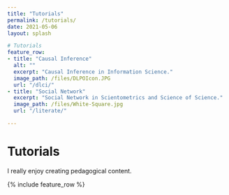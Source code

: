 ```yaml
---
title: "Tutorials"
permalink: /tutorials/
date: 2021-05-06
layout: splash

# Tutorials
feature_row:
- title: "Causal Inference"
  alt: ""
  excerpt: "Causal Inference in Information Science."
  image_path: /files/DLPOIcon.JPG
  url: "/dlci/"
- title: "Social Network"
  excerpt: "Social Network in Scientometrics and Science of Science."
  image_path: /files/White-Square.jpg
  url: "/literate/"

---
```

# Tutorials 

I really enjoy creating pedagogical content.

{% include feature_row %}


